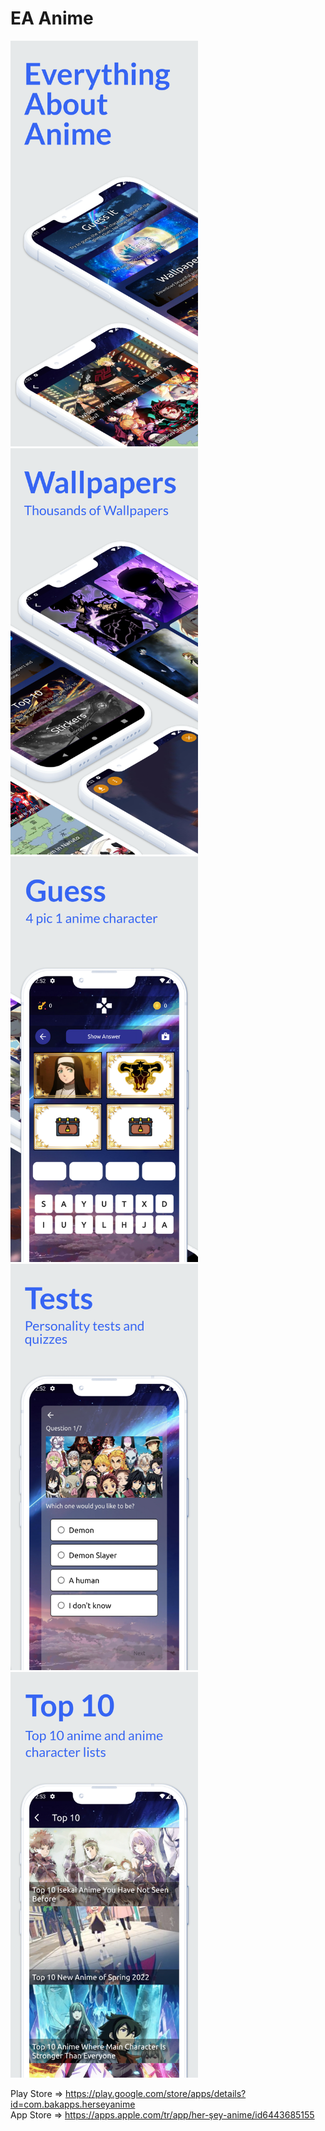 # EA Anime

<img src="screenshots/1.png" alt="Splash Page" width="300"/>
<img src="screenshots/2.png" alt="Splash Page" width="300"/>
<img src="screenshots/3.png" alt="Splash Page" width="300"/>
<img src="screenshots/4.png" alt="Splash Page" width="300"/>
<img src="screenshots/5.png" alt="Splash Page" width="300"/>

Play Store => https://play.google.com/store/apps/details?id=com.bakapps.herseyanime<br>
App Store => https://apps.apple.com/tr/app/her-şey-anime/id6443685155

